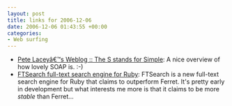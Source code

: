 ```yaml
---
layout: post
title: links for 2006-12-06
date: 2006-12-06 01:43:55 +00:00
categories:
- Web surfing
---
```

* [Pete Laceyâ€™s Weblog :: The S stands for Simple](http://wanderingbarque.com/nonintersecting/2006/11/15/the-s-stands-for-simple/): A nice overview of how lovely SOAP is. :-)
* [FTSearch full-text search engine for Ruby](http://eigenclass.org/hiki.rb?ftsearch+repository+accessible): FTSearch is a new full-text search engine for Ruby that claims to outperform Ferret.  It's pretty early in development but what interests me more is that it claims to be more *stable* than Ferret...

